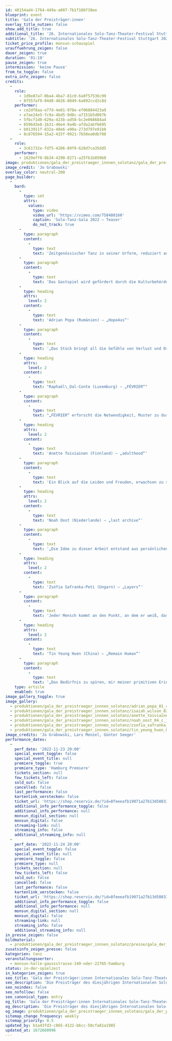 ```yaml
---
id: 48154ad4-1764-449a-a007-7b1f106f38ee
blueprint: event
title: 'Gala der Preisträger:innen'
overlay_title_nutzen: false
show_add_title: true
additional_title: '26. Internationales Solo-Tanz-Theater-Festival Stuttgart'
subtitle: '26. Internationales Solo-Tanz-Theater-Festival Stuttgart 2022'
ticket_price_profile: monsun-schauspiel
urauffuehrung_zeigen: false
dauer_zeigen: true
duration: '01:10'
pause_zeigen: true
intermission: 'keine Pause'
from_to_toggle: false
extra_info_zeigen: false
credits:
  -
    role:
      - 1d9e87a7-0ba4-4ba7-81c0-6a0f57536c99
      - 8f557af9-04d8-4626-8049-6a092ccd2c8d
    performer:
      - ce2df8aa-e77d-4e01-978e-ef06884423a9
      - e7ae24e5-fc9a-4bd5-9d8c-a7151b5d087b
      - 5fbcf1d0-629a-423b-ad58-bc2e068684a4
      - 8596d3e8-1b31-46e4-9a4b-afda2abf6695
      - b013911f-832a-48e6-a90a-273d797e91b8
      - 8c876594-15a2-415f-9921-7b50ea0db708
  -
    role:
      - 3c61732e-fdf5-4206-89f0-628d7ca35dd5
    performer:
      - 1629eff0-8b34-4290-8271-a25fb1b850b8
image: produktionen/gala_der_preistraeger_innnen_solotanz/gala_der_preistraegerinnen_solotanz_c_jo_grabowski.jpg
image_credit: 'Jo Grabowski'
overlay_color: neutral-200
page_builder:
  -
    bard:
      -
        type: set
        attrs:
          values:
            type: video
            video_url: 'https://vimeo.com/758480160'
            caption: 'Solo-Tanz-Gala 2022 – Teaser'
            do_not_track: true
      -
        type: paragraph
        content:
          -
            type: text
            text: 'Zeitgenössischer Tanz in seiner Urform, reduziert auf den Kern von Körpersprache und Ausdruck, die Essenz der choreografischen Kunst. Das sind die Herausforderungen, die das Solo an junge Choreografinnen und Choreografen stellt. Die Preisträger des diesjährigen Internationalen Solo-Tanz-Theater-Festivals Stuttgart präsentieren ein Programm, das für das Publikum Überraschungen birgt und Entdeckungen für die Szene von morgen verspricht. Die künstlerische Palette reicht von Tanztheater über abstrakte Choreografie hin zu interdisziplinären Recherchen. Der Tanz ist geprägt von der Suche nach neuen Ausdrucksformen und einer individuellen Bewegungssprache, aber auch von kulturellen Traditionen der Heimatländer. Die Produktionen faszinieren gleichermaßen durch innovative Ideen wie durch höchste tänzerische Präzision.'
      -
        type: paragraph
        content:
          -
            type: text
            text: 'Das Gastspiel wird gefördert durch die Kulturbehörde Hamburg.'
      -
        type: heading
        attrs:
          level: 2
        content:
          -
            type: text
            text: 'Adrian Popa (Rumänien) – „Hope4us“'
      -
        type: paragraph
        content:
          -
            type: text
            text: '„Das Stück bringt all die Gefühle von Verlust und Orientierungslosigkeit auf die Bühne, die wir in diesen seltsamen Zeiten erlebt haben. Alles um uns herum wurde langsamer, erstarrte... Die Zukunft, die wir uns aufgebaut hatten, war plötzlich weg, ein Traum in der Vergangenheit. Ich dachte, nur dieser Traum kann unsere Zukunft retten, Ist das so? Können wir unser Leben zurückhaben, so wie es war? Oder loslassen, die Kontrolle erlangen? So oder so... Ich glaube. Ich hoffe.“'
      -
        type: heading
        attrs:
          level: 2
        content:
          -
            type: text
            text: "Raphaël\_Dal-Conte (Luxemburg) – „FÉVRIER“"
      -
        type: paragraph
        content:
          -
            type: text
            text: "„FÉVRIER“ erforscht die Notwendigkeit, Muster zu durchbrechen. Die Welt eines Mannes bricht zusammen, doch sein Hilfeschrei scheint nicht gehört zu werden. Durch verschiedene choreografische Fragmente, ausgedrückt in radikalen Bewegungen, zwingt der Mann seinen Körper in eine Art Transzendenz. Das Stück ist ein Wettlauf gegen die Zeit, das die Zuschauenden in einen düsteren Raum wirft, in dem der Tänzer zu überleben versucht. Als ritueller Tanz, der zugleich ein Gebet und eine Ode an das Leben ist, zeigt „FÉVRIER“ eine ehrliche Sicht auf Stress und Angst. 2. Preis Choreografie 2022, Residency Award der Equilibrio Dinamico Dance Company Isaiah Wilson (Luxemburg) mit „FEVRIER“, getanzt von\_Raphaël\_Dal-Conte."
      -
        type: heading
        attrs:
          level: 2
        content:
          -
            type: text
            text: 'Anette Toiviainen (Finnland) – „adulthood“'
      -
        type: paragraph
        content:
          -
            type: text
            text: 'Ein Blick auf die Leiden und Freuden, erwachsen zu sein. Alles beginnt mit Mustern und Formen. Muster, die wir wiederholen und Formen, die wir erfüllen sollten. Es gibt viele Vorlagen dafür, eine rationale Lebensweise zu führen. Als Erwachsener sollte man kontrolliert sein – sollte man?'
      -
        type: heading
        attrs:
          level: 2
        content:
          -
            type: text
            text: 'Noah Oost (Niederlande) – „last archive“'
      -
        type: paragraph
        content:
          -
            type: text
            text: '„Die Idee zu dieser Arbeit entstand aus persönlichen Erfahrungen. In vielen Situationen hatte ich das Gefühl, als jemand handeln zu müssen, der ich nicht bin. Die Erwartung, die ich als vierzehnjähriges Kind hatte, dass ich wirklich zu mir selbst finden würde, wenn ich die Chance dazu bekäme, hat sich nicht erfüllt. Ein wichtiges Thema ist die soziale Identifikation. Wie sehen wir uns selbst, ausgehend von der Zugehörigkeit zu einem bestimmten Personenkreis und der Position, die wir in diesem einnehmen.“'
      -
        type: heading
        attrs:
          level: 2
        content:
          -
            type: text
            text: 'Zsófia Safranka-Peti (Ungarn) – „Layers“'
      -
        type: paragraph
        content:
          -
            type: text
            text: 'Jeder Mensch kommt an den Punkt, an dem er weiß, dass eine Veränderung bevorsteht. Das Laben tritt in eine andere Phase ein. Die letzten Hautschuppen lösen sich, wie bei einer Entzündung wird alles schlimmer, bevor eine Besserung eintritt. Der Countdown läuft, die Veränderung beginnt. Ein neues Blatt. Alte Denkmuster und Gewohnheiten wandeln sich. Auch der Geist bewegt sich auf einer höheren Ebene. Sicht weisen ändern sich. Der Mensch gewinnt Raum, als wäre er zuhause angekommen. Er lebt wieder. Und bekommt den wirklich alten Freund zurück: Kraft.'
      -
        type: heading
        attrs:
          level: 2
        content:
          -
            type: text
            text: 'Tin Yeung Huen (China) – „Remain Human“'
      -
        type: paragraph
        content:
          -
            type: text
            text: '„Das Bedürfnis zu spüren, mir meiner primitiven Erinnerungen ins Gedächtnis zu rufen, mich zu erinnern, ein Mensch zu sein. Zu erkennen, zu fühlen, zu brechen, jedes kleine Bisschen zu genießen, mich selbst zu erinnern. '
    type: article
    enabled: true
image_gallery_toggle: true
image_gallery:
  - produktionen/gala_der_preistraeger_innnen_solotanz/adrian_popa_01_c_lars_menzel.jpg
  - produktionen/gala_der_preistraeger_innnen_solotanz/isaiah_wilson_02_lars_menzel.jpg
  - produktionen/gala_der_preistraeger_innnen_solotanz/anette_toiviainen_03_c_guenter_seeger.jpg
  - produktionen/gala_der_preistraeger_innnen_solotanz/noah_oost_04_c_jo_grabowski.jpg
  - produktionen/gala_der_preistraeger_innnen_solotanz/zsofia_safranka_peti_05_c_lars_menzel.jpg
  - produktionen/gala_der_preistraeger_innnen_solotanz/tin_yeung_huen_06_c_jo_grabowski.jpg
image_credits: 'Jo Grabowski, Lars Menzel, Günter Seeger'
performance_dates:
  -
    perf_date: '2022-11-23 20:00'
    special_event_toggle: false
    special_event_title: null
    premiere_toggle: true
    premiere_type: 'Hamburg Premiere'
    tickets_section: null
    few_tickets_left: false
    sold_out: false
    cancelled: false
    last_performance: false
    kartenlink_verstecken: false
    ticket_url: 'https://shop.reservix.de/?id=8feeeafb19071a27b13d5083379d95183e9ab490f2f135faf80b2fecfc1ba00f2aba7ad8945f4a4292549eb86feddc1b&vID=7337&eventGrpID=414841&eventID=1994136'
    additional_info_performance_toggle: false
    additional_info_performance: null
    monsun_digital_section: null
    monsun_digital: false
    streaming-link: null
    streaming_info: false
    additional_streaming_info: null
  -
    perf_date: '2022-11-24 20:00'
    special_event_toggle: false
    special_event_title: null
    premiere_toggle: false
    premiere_type: null
    tickets_section: null
    few_tickets_left: false
    sold_out: false
    cancelled: false
    last_performance: false
    kartenlink_verstecken: false
    ticket_url: 'https://shop.reservix.de/?id=8feeeafb19071a27b13d5083379d95183e9ab490f2f135faf80b2fecfc1ba00f2aba7ad8945f4a4292549eb86feddc1b&vID=7337&eventGrpID=414841&eventID=1994138'
    additional_info_performance_toggle: false
    additional_info_performance: null
    monsun_digital_section: null
    monsun_digital: false
    streaming-link: null
    streaming_info: false
    additional_streaming_info: null
in_presse_zeigen: false
bildmaterial:
  - produktionen/gala_der_preistraeger_innnen_solotanz/presse/gala_der_preistraeger_innen_internationaler_solotanz_monsun.zip
zusatsinfo_zeigen_presse: false
kategorien: tanz
veranstaltungsoerter:
  - monsun-halle-gaussstrasse-149-oder-22765-hamburg
status: in-der-spielzeit
in_kategorien_zeigen: true
seo_title: 'Gala der Preisträger:innen Internationales Solo-Tanz-Theater-Festival'
seo_description: 'Die Preisträger des diesjährigen Internationalen Solo-Tanz-Theater-Festivals Stuttgart zeigen ein Programm, das Überraschungen und Entdeckungen verspricht.'
seo_noindex: false
seo_nofollow: false
seo_canonical_type: entry
og_title: 'Gala der Preisträger:innen Internationales Solo-Tanz-Theater-Festival'
og_description: 'Die Preisträger des diesjährigen Internationalen Solo-Tanz-Theater-Festivals Stuttgart zeigen ein Programm, das Überraschungen und Entdeckungen verspricht.'
og_image: produktionen/gala_der_preistraeger_innnen_solotanz/gala_der_preistraegerinnen_solotanz_social_media_c_jo_grabowski.jpg
sitemap_change_frequency: weekly
sitemap_priority: 0.5
updated_by: b1a43fd3-c865-4122-b6cc-50cfa81a1985
updated_at: 1672660996
---
```

